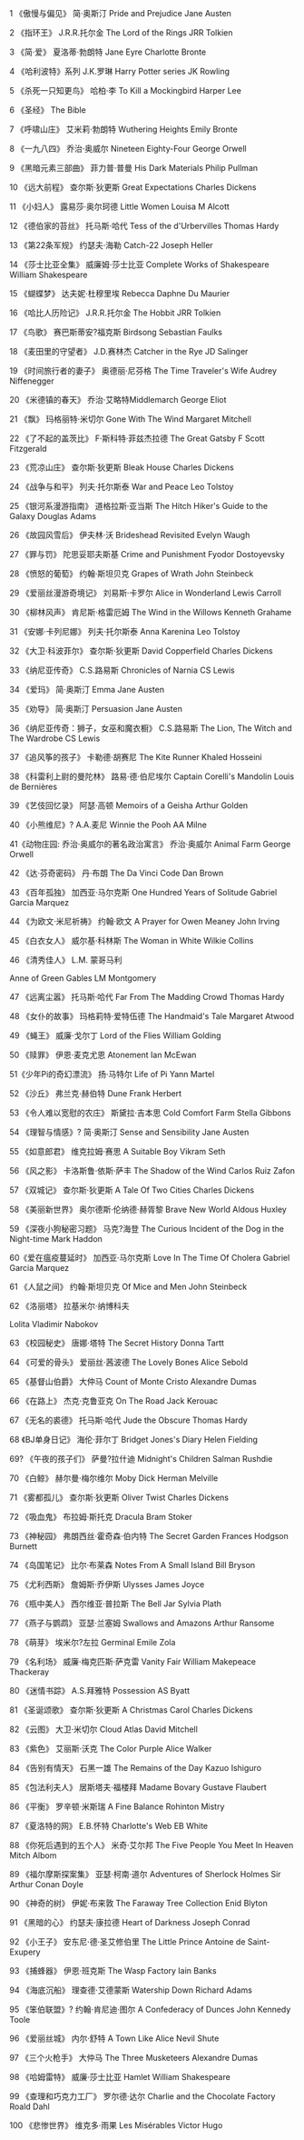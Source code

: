 1 《傲慢与偏见》 简·奥斯汀
Pride and Prejudice Jane Austen

2 《指环王》 J.R.R.托尔金 
The Lord of the Rings JRR Tolkien

3 《简·爱》 夏洛蒂·勃朗特 
Jane Eyre Charlotte Bronte

4 《哈利波特》系列 J.K.罗琳
Harry Potter series JK Rowling

5 《杀死一只知更鸟》 哈柏·李 
To Kill a Mockingbird Harper Lee

6 《圣经》
The Bible

7 《呼啸山庄》 艾米莉·勃朗特 
Wuthering Heights Emily Bronte

8 《一九八四》 乔治·奥威尔 
Nineteen Eighty-Four George Orwell

9 《黑暗元素三部曲》 菲力普·普曼 
His Dark Materials Philip Pullman

10 《远大前程》 查尔斯·狄更斯
Great Expectations Charles Dickens

11 《小妇人》 露易莎·奥尔珂德 
Little Women Louisa M Alcott

12 《德伯家的苔丝》 托马斯·哈代 
Tess of the d'Urbervilles Thomas Hardy

13 《第22条军规》 约瑟夫·海勒 
Catch-22 Joseph Heller

14 《莎士比亚全集》 威廉姆·莎士比亚
Complete Works of Shakespeare William Shakespeare

15 《蝴蝶梦》 达夫妮·杜穆里埃 
Rebecca Daphne Du Maurier

16 《哈比人历险记》 J.R.R.托尔金 
The Hobbit JRR Tolkien

17 《鸟歌》 赛巴斯蒂安?福克斯 
Birdsong Sebastian Faulks

18 《麦田里的守望者》 J.D.赛林杰 
Catcher in the Rye JD Salinger

19 《时间旅行者的妻子》 奥德丽·尼芬格
The Time Traveler's Wife Audrey Niffenegger

20 《米德镇的春天》 乔治·艾略特Middlemarch George Eliot

21 《飘》 玛格丽特·米切尔 
Gone With The Wind Margaret Mitchell

22 《了不起的盖茨比》 F·斯科特·菲兹杰拉德 
The Great Gatsby F Scott Fitzgerald

23 《荒凉山庄》 查尔斯·狄更斯
Bleak House Charles Dickens

24 《战争与和平》 列夫·托尔斯泰
War and Peace Leo Tolstoy

25 《银河系漫游指南》 道格拉斯·亚当斯 
The Hitch Hiker's Guide to the Galaxy Douglas Adams

26 《故园风雪后》 伊夫林·沃 
Brideshead Revisited Evelyn Waugh

27 《罪与罚》 陀思妥耶夫斯基
Crime and Punishment Fyodor Dostoyevsky

28 《愤怒的葡萄》 约翰·斯坦贝克
Grapes of Wrath John Steinbeck

29 《爱丽丝漫游奇境记》 刘易斯·卡罗尔 
Alice in Wonderland Lewis Carroll

30 《柳林风声》 肯尼斯·格雷厄姆 
The Wind in the Willows Kenneth Grahame

31 《安娜·卡列尼娜》 列夫·托尔斯泰
Anna Karenina Leo Tolstoy

32 《大卫·科波菲尔》 查尔斯·狄更斯
David Copperfield Charles Dickens

33 《纳尼亚传奇》 C.S.路易斯
Chronicles of Narnia CS Lewis

34 《爱玛》 简·奥斯汀 
Emma Jane Austen

35 《劝导》 简·奥斯汀 
Persuasion Jane Austen

36 《纳尼亚传奇：狮子，女巫和魔衣橱》 C.S.路易斯
The Lion, The Witch and The Wardrobe CS Lewis

37 《追风筝的孩子》 卡勒德·胡赛尼 
The Kite Runner Khaled Hosseini

38 《科雷利上尉的曼陀林》 路易·德·伯尼埃尔 
Captain Corelli's Mandolin Louis de Bernières

39 《艺伎回忆录》 阿瑟·高顿 
Memoirs of a Geisha Arthur Golden

40 《小熊维尼》? A.A.麦尼 
Winnie the Pooh AA Milne

41《动物庄园: 乔治·奥威尔的著名政治寓言》 乔治·奥威尔 
Animal Farm George Orwell

42 《达·芬奇密码》 丹·布朗
The Da Vinci Code Dan Brown

43 《百年孤独》 加西亚·马尔克斯 
One Hundred Years of Solitude Gabriel Garcia Marquez

44 《为欧文·米尼祈祷》 约翰·欧文 
A Prayer for Owen Meaney John Irving

45 《白衣女人》 威尔基·科林斯 
The Woman in White Wilkie Collins

46 《清秀佳人》 L.M. 蒙哥马利

Anne of Green Gables LM Montgomery

47 《远离尘嚣》 托马斯·哈代 
Far From The Madding Crowd Thomas Hardy

48 《女仆的故事》 玛格莉特·爱特伍德 
The Handmaid's Tale Margaret Atwood

49 《蝇王》 威廉·戈尔丁 
Lord of the Flies William Golding

50 《赎罪》 伊恩·麦克尤恩 
Atonement Ian McEwan

51《少年Pi的奇幻漂流》 扬·马特尔 
Life of Pi Yann Martel

52 《沙丘》 弗兰克·赫伯特
Dune Frank Herbert

53 《令人难以宽慰的农庄》 斯黛拉·吉本思
Cold Comfort Farm Stella Gibbons

54 《理智与情感》? 简·奥斯汀
Sense and Sensibility Jane Austen

55 《如意郎君》 维克拉姆·赛思 
A Suitable Boy Vikram Seth

56 《风之影》 卡洛斯鲁·依斯·萨丰 
The Shadow of the Wind Carlos Ruiz Zafon

57 《双城记》 查尔斯·狄更斯
A Tale Of Two Cities Charles Dickens

58 《美丽新世界》 奥尔德斯·伦纳德·赫胥黎 
Brave New World Aldous Huxley

59 《深夜小狗秘密习题》 马克?海登 
The Curious Incident of the Dog in the Night-time Mark Haddon

60《爱在瘟疫蔓延时》 加西亚·马尔克斯 
Love In The Time Of Cholera Gabriel Garcia Marquez

61 《人鼠之间》 约翰·斯坦贝克 
Of Mice and Men John Steinbeck

62 《洛丽塔》 拉基米尔·纳博科夫

Lolita Vladimir Nabokov

63 《校园秘史》 唐娜·塔特 
The Secret History Donna Tartt

64 《可爱的骨头》 爱丽丝·茜波德 
The Lovely Bones Alice Sebold

65 《基督山伯爵》 大仲马
Count of Monte Cristo Alexandre Dumas

66 《在路上》 杰克·克鲁亚克
On The Road Jack Kerouac

67 《无名的裘德》 托马斯·哈代 
Jude the Obscure Thomas Hardy

68 《BJ单身日记》 海伦·菲尔丁 
Bridget Jones's Diary Helen Fielding

69? 《午夜的孩子们》 萨曼?拉什迪 
Midnight's Children Salman Rushdie

70 《白鲸》 赫尔曼·梅尔维尔 
Moby Dick Herman Melville

71 《雾都孤儿》 查尔斯·狄更斯
Oliver Twist Charles Dickens

72 《吸血鬼》 布拉姆·斯托克 
Dracula Bram Stoker

73 《神秘园》 弗朗西丝·霍奇森·伯内特 
The Secret Garden Frances Hodgson Burnett

74 《岛国笔记》 比尔·布莱森 
Notes From A Small Island Bill Bryson

75 《尤利西斯》 詹姆斯·乔伊斯
Ulysses James Joyce

76 《瓶中美人》 西尔维亚·普拉斯
The Bell Jar Sylvia Plath

77 《燕子与鹦鹉》 亚瑟·兰塞姆 
Swallows and Amazons Arthur Ransome

78 《萌芽》 埃米尔?左拉 
Germinal Emile Zola

79 《名利场》 威廉·梅克匹斯·萨克雷 
Vanity Fair William Makepeace Thackeray

80 《迷情书踪》 A.S.拜雅特 
Possession AS Byatt

81 《圣诞颂歌》 查尔斯·狄更斯
A Christmas Carol Charles Dickens

82 《云图》 大卫·米切尔 
Cloud Atlas David Mitchell

83 《紫色》 艾丽斯·沃克 
The Color Purple Alice Walker

84 《告别有情天》 石黑一雄 
The Remains of the Day Kazuo Ishiguro

85 《包法利夫人》 居斯塔夫·福楼拜 
Madame Bovary Gustave Flaubert

86 《平衡》 罗辛顿·米斯瑞 
A Fine Balance Rohinton Mistry

87 《夏洛特的网》 E.B.怀特
Charlotte's Web EB White

88 《你死后遇到的五个人》 米奇·艾尔邦 
The Five People You Meet In Heaven Mitch Albom

89 《福尔摩斯探案集》 亚瑟·柯南·道尔 
Adventures of Sherlock Holmes Sir Arthur Conan Doyle

90 《神奇的树》 伊妮·布来敦 
The Faraway Tree Collection Enid Blyton

91 《黑暗的心》 约瑟夫·康拉德 
Heart of Darkness Joseph Conrad

92 《小王子》 安东尼·德·圣艾修伯里 
The Little Prince Antoine de Saint-Exupery

93 《捕蜂器》 伊恩·班克斯 
The Wasp Factory Iain Banks

94 《海底沉船》 理查德·艾德蒙斯
Watership Down Richard Adams

95 《笨伯联盟》? 约翰·肯尼迪·图尔 
A Confederacy of Dunces John Kennedy Toole

96 《爱丽丝城》 内尔·舒特 
A Town Like Alice Nevil Shute

97 《三个火枪手》 大仲马
The Three Musketeers Alexandre Dumas

98 《哈姆雷特》 威廉·莎士比亚
Hamlet William Shakespeare

99 《查理和巧克力工厂》 罗尔德·达尔 
Charlie and the Chocolate Factory Roald Dahl

100 《悲惨世界》 维克多·雨果
Les Misérables Victor Hugo
